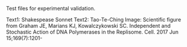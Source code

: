 Test files for experimental validation. 

Text1: Shakespease Sonnet
Text2: Tao-Te-Ching
Image: Scientific figure from Graham JE, Marians KJ, Kowalczykowski SC. Independent and Stochastic Action of DNA Polymerases in the Replisome. Cell. 2017 Jun 15;169(7):1201-
